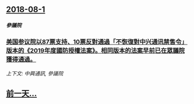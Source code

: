 ## [2018-08-1](/news/2018/08/1/index.md)

##### 參議院
### [美国参议院以87票支持、10票反對通過「不恢復對中兴通讯禁售令」版本的《2019年度國防授權法案》。相同版本的法案早前已在眾議院獲得通過。 ](/news/2018/08/1/美国参议院以87票支持-10票反對通過-不恢復對中兴通讯禁售令-版本的-2019年度國防授權法案-相同版本的法案早前已.md)
_上下文: 中興通訊, 參議院_

## [前一天...](/news/2018/07/30/index.md)

